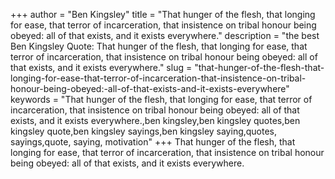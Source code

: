+++
author = "Ben Kingsley"
title = "That hunger of the flesh, that longing for ease, that terror of incarceration, that insistence on tribal honour being obeyed: all of that exists, and it exists everywhere."
description = "the best Ben Kingsley Quote: That hunger of the flesh, that longing for ease, that terror of incarceration, that insistence on tribal honour being obeyed: all of that exists, and it exists everywhere."
slug = "that-hunger-of-the-flesh-that-longing-for-ease-that-terror-of-incarceration-that-insistence-on-tribal-honour-being-obeyed:-all-of-that-exists-and-it-exists-everywhere"
keywords = "That hunger of the flesh, that longing for ease, that terror of incarceration, that insistence on tribal honour being obeyed: all of that exists, and it exists everywhere.,ben kingsley,ben kingsley quotes,ben kingsley quote,ben kingsley sayings,ben kingsley saying,quotes, sayings,quote, saying, motivation"
+++
That hunger of the flesh, that longing for ease, that terror of incarceration, that insistence on tribal honour being obeyed: all of that exists, and it exists everywhere.
